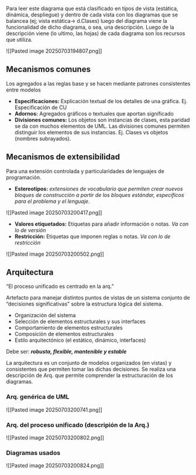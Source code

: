 Para leer este diagrama que está clasificado en tipos de vista (estática, dinámica, despliegue) y dentro de cada vista con los diagramas que se balancea (ej; vista estática-> d.Clases) luego del diagrama viene la funcionalidad de dicho diagrama, o sea, una descripción. Luego de la descripción viene (lo ultimo, las hojas) de cada diagrama son los recursos que utiliza. 

![[Pasted image 20250703194807.png]]

## Mecanismos comunes

Los agregados a las reglas base y se hacen mediante patrones consistentes entre modelos

- **Especificaciones:** Explicación textual de los detalles de una gráfica. Ej. Especificación de CU
- **Adornos:** Agregados gráficos o textuales que aportan significado
- **Divisiones comunes:** Los objetos son instancias de clases, esta paridad se da con muchos elementos de UML. Las divisiones comunes permiten distinguir los elementos de sus instancias. Ej. Clases vs objetos (nombres subrayados).

## Mecanismos de extensibilidad

Para una extensión controlada y particularidades de lenguajes de programación.

- **Estereotipos:** *extensiones de vocabulario que permiten crear nuevos bloques de construcción a partir de los bloques estándar, específicos para el problema y el lenguaje*.

![[Pasted image 20250703200417.png]]
- **Valores etiquetados:** Etiquetas para añadir información o notas. _Va con lo de versión_
- **Restricción:** Etiquetas que imponen reglas o notas. _Va con lo de restricción_ 

![[Pasted image 20250703200502.png]]

## Arquitectura

“El proceso unificado es centrado en la arq.”

Artefacto para manejar distintos puntos de vistas de un sistema conjunto de “decisiones significativas” sobre la estructura lógica del sistema.

- Organización del sistema
- Selección de elementos estructurales y sus interfaces
- Comportamiento de elementos estructurales
- Composición de elementos estructurales
- Estilo arquitectónico (el estático, dinámico, interfaces)

Debe ser: _**robusta, flexible, mantenible y estable**_

La arquitectura es un conjunto de modelos organizados (en vistas) y consistentes que permiten tomar las dichas decisiones. Se realiza una descripción de Arq. que permite comprender la estructuración de los diagramas.

### Arq. genérica de UML

![[Pasted image 20250703200741.png]]

### Arq. del proceso unificado (descripión de la Arq.)

![[Pasted image 20250703200802.png]]
### Diagramas usados

![[Pasted image 20250703200824.png]]
